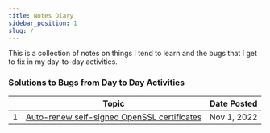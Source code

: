 ```yaml
---
title: Notes Diary
sidebar_position: 1
slug: /
---
```



This is a collection of notes on things I tend to learn and the bugs that I get to fix in my day-to-day activities.

### Solutions to Bugs from Day to Day Activities

<div class="contentTableContainer">

|     | Topic                                                                    | Date Posted |
| --- | ------------------------------------------------------------------------ | ----------------- |
| 1   | [Auto-renew self-signed OpenSSL certificates](auto-renew-self-signed-openssl-certificates) | Nov 1, 2022    |

<!-- | 2  | [Solution to fix some docusaurus bugs](fix-docusaurus-solutions) | Sep 7, 2021    |
| 3  | [Lazy way of setting up a ghost blog on linode/digital ocean](setting-up-ghost-blog-on-linode) | Dec 6, 2021    |
| 4  | [How to bulk convert images to webp](converting-images-to-webp) | Jan 5, 2021    |
| 4  | [Easy Access to Pentesting VPS with via VS Code](vps-workspace-accessibility) | Feb 25, 2022    |
| 5  | [Automate FInding and Fixing typos in large scale documentation](bulk-typo-fixing) | Apr 04, 2022    | -->

</div>

<!-- ### Learning GoLang

<div class="contentTableContainer">

|     | Title                                                                   | Date Posted |
| --- | ----------------------------------------------------------------------- | ----------------- |
| 1   | [Variables in GoLang](variables-in-golang) | September 7, 2021   |
| 2  | [Arrays in GoLang](arrays-in-golang)          | September 10, 2021      |

</div>

### Could Be Helpful

<div class="contentTableContainer">

|     | Title                                                                   | Date Posted |
| --- | ----------------------------------------------------------------------- | ----------------- |
| 1   | [Setting up free custom mails for your startup](custom-mails) | July 17, 2022   |

</div> -->